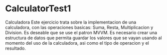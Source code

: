 # CalculatorTest1
Calculadora
Este ejercicio trata sobre  la implementacion de una calculadora, con las operaciones basicas: Suma, Resta, Multiplicacion y Division.
Es deseable que se  use el patron MVVM. Es necesario crear una estructura de datos que permita guardar los valores que se vayan usando al momento del uso de la calculadora, asi como el tipo de operacion y el resultado.
